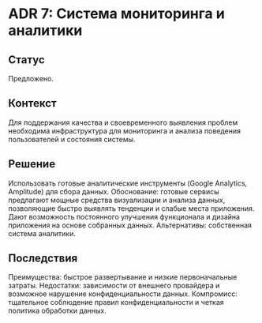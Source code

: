# ADR 7: Система мониторинга и аналитики

## Статус
Предложено.

## Контекст
Для поддержания качества и своевременного выявления проблем необходима инфраструктура для мониторинга и анализа поведения пользователей и состояния системы.

## Решение 
Использовать готовые аналитические инструменты (Google Analytics, Amplitude) для сбора данных.
Обоснование: готовые сервисы предлагают мощные средства визуализации и анализа данных, позволяющие быстро выявлять тенденции и слабые места приложения. Дают возможность постоянного улучшения функционала и дизайна приложения на основе собранных данных.
Альтернативы: собственная система аналитики.

## Последствия 
Преимущества: быстрое развертывание и низкие первоначальные затраты.
Недостатки: зависимости от внешнего провайдера и возможное нарушение конфиденциальности данных.
Компромисс: тщательное соблюдение правил конфиденциальности и четкая политика обработки данных.


